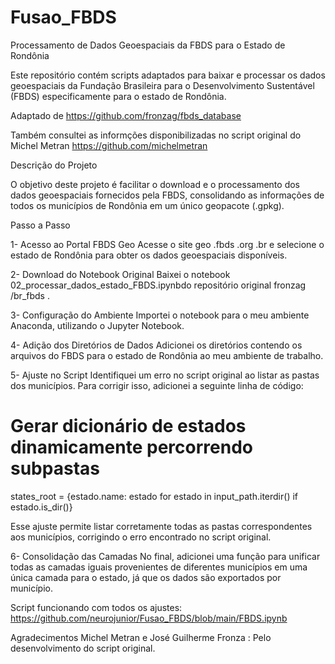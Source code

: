 # Fusao_FBDS
Processamento de Dados Geoespaciais da FBDS para o Estado de Rondônia

Este repositório contém scripts adaptados para baixar e processar os dados geoespaciais da Fundação Brasileira para o Desenvolvimento Sustentável (FBDS) especificamente para o estado de Rondônia.


Adaptado de https://github.com/fronzag/fbds_database

Também consultei as informções disponibilizadas no script original do Michel Metran https://github.com/michelmetran

Descrição do Projeto

O objetivo deste projeto é facilitar o download e o processamento dos dados geoespaciais fornecidos pela FBDS, consolidando as informações de todos os municípios de Rondônia em um único geopacote (.gpkg).

Passo a Passo

1- Acesso ao Portal FBDS Geo
Acesse o site geo .fbds .org .br e selecione o estado de Rondônia para obter os dados geoespaciais disponíveis.

2- Download do Notebook Original
Baixei o notebook 02_processar_dados_estado_FBDS.ipynbdo repositório original fronzag /br_fbds .

3- Configuração do Ambiente
Importei o notebook para o meu ambiente Anaconda, utilizando o Jupyter Notebook.

4- Adição dos Diretórios de Dados
Adicionei os diretórios contendo os arquivos do FBDS para o estado de Rondônia ao meu ambiente de trabalho.

5- Ajuste no Script
Identifiquei um erro no script original ao listar as pastas dos municípios. Para corrigir isso, adicionei a seguinte linha de código:

# Gerar dicionário de estados dinamicamente percorrendo subpastas
states_root = {estado.name: estado for estado in input_path.iterdir() if estado.is_dir()}

Esse ajuste permite listar corretamente todas as pastas correspondentes aos municípios, corrigindo o erro encontrado no script original.

6- Consolidação das Camadas
No final, adicionei uma função para unificar todas as camadas iguais provenientes de diferentes municípios em uma única camada para o estado, já que os dados são exportados por município.

Script funcionando com todos os ajustes: https://github.com/neurojunior/Fusao_FBDS/blob/main/FBDS.ipynb

Agradecimentos
Michel Metran e José Guilherme Fronza : Pelo desenvolvimento do script original.
